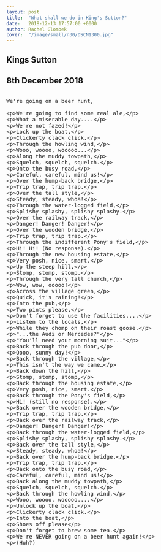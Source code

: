 ```yaml
---
layout: post
title:  "What shall we do in King's Sutton?"
date:   2018-12-13 17:57:00 +0000
author: Rachel Glombek
cover:  "/image/small/n30/DSCN1300.jpg"
---
```


<h2>Kings Sutton</h2>
<h2>8th December 2018</h2>

<xmp>
We're going on a beer hunt,

We're going to find some real ale,

What a miserable day....

We're not fazed!
 

Lock up the boat,

Clickerty clack click.

Through the howling wind,

Wooo, woooo, wooooo...

Along the muddy towpath,

Squelch, squelch, squelch.

Onto the busy road,

Careful, careful, mind us!

Over the hump-back bridge,

Trip trap, trip trap.

Over the tall style,

Steady, steady, whoa!

Through the water-logged field,

Splishy splashy, splishy splashy.

Over the railway track,

Danger! Danger! Danger!

Over the wooden bridge,

Trip trap, trip trap.

Through the indifferent Pony's field,

Hi! Hi! (No response).

Through the new housing estate,

Very posh, nice, smart.

Up the steep hill,

Stomp, stomp, stomp.

Through the very tall church,

Wow, wow, ooooo!

Across the village green,

Quick, it's raining!
 

Into the pub,

Two pints please,

Don't forget to use the facilities....

Listen to the locals,

While they chomp on their roast goose.

"...the Audi or Mercedes?"

"You'll need your morning suit..."
 

Back through the pub door,

Oooo, sunny day!

Back through the village,

This isn't the way we came…

Back down the hill,

Stomp, stomp, stomp,

Back through the housing estate,

Very posh, nice, smart.

Back through the Pony's field,

Hi! (still no response).

Back over the wooden bridge,

Trip trap, trip trap.

Back over the railway track,

Danger! Danger! Danger!

Back through the water-logged field,

Splishy splashy, splishy splashy.

Back over the tall style,

Steady, steady, whoa!

Back over the hump-back bridge,

Trip trap, trip trap.

Back onto the busy road,

Careful, careful, mind us!

Back along the muddy towpath,

Squelch, squelch, squelch.

Back through the howling wind,

Wooo, woooo, wooooo....

Unlock up the boat,

Clickerty clack click.
 

Into the boat,

Shoes off please

Don't forget to brew some tea.

We're NEVER going on a beer hunt again!

(Huh?)
</xmp>
